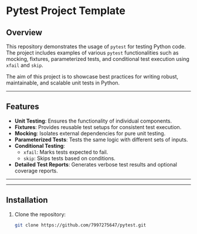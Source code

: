 # Pytest Project Template

## Overview

This repository demonstrates the usage of `pytest` for testing Python code. The project includes examples of various `pytest` functionalities such as mocking, fixtures, parameterized tests, and conditional test execution using `xfail` and `skip`.

The aim of this project is to showcase best practices for writing robust, maintainable, and scalable unit tests in Python.

---

## Features

- **Unit Testing**: Ensures the functionality of individual components.
- **Fixtures**: Provides reusable test setups for consistent test execution.
- **Mocking**: Isolates external dependencies for pure unit testing.
- **Parameterized Tests**: Tests the same logic with different sets of inputs.
- **Conditional Testing**:
  - `xfail`: Marks tests expected to fail.
  - `skip`: Skips tests based on conditions.
- **Detailed Test Reports**: Generates verbose test results and optional coverage reports.

---


---

## Installation

1. Clone the repository:
   ```bash
   git clone https://github.com/7997275647/pytest.git
   ```


